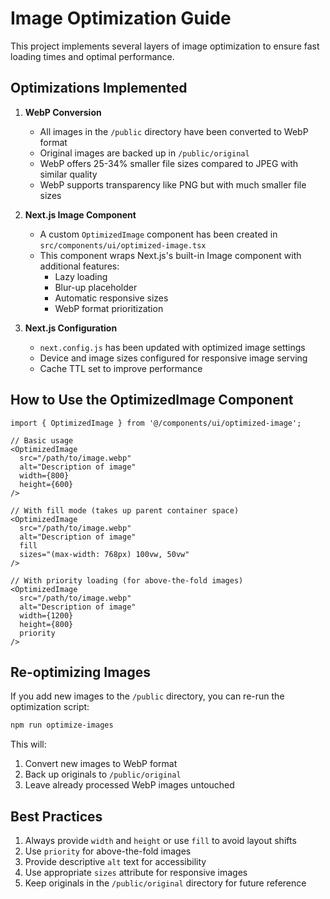 # Image Optimization Guide

This project implements several layers of image optimization to ensure fast loading times and optimal performance.

## Optimizations Implemented

1. **WebP Conversion**
   - All images in the `/public` directory have been converted to WebP format
   - Original images are backed up in `/public/original`
   - WebP offers 25-34% smaller file sizes compared to JPEG with similar quality
   - WebP supports transparency like PNG but with much smaller file sizes

2. **Next.js Image Component**
   - A custom `OptimizedImage` component has been created in `src/components/ui/optimized-image.tsx`
   - This component wraps Next.js's built-in Image component with additional features:
     - Lazy loading
     - Blur-up placeholder
     - Automatic responsive sizes
     - WebP format prioritization

3. **Next.js Configuration**
   - `next.config.js` has been updated with optimized image settings
   - Device and image sizes configured for responsive image serving
   - Cache TTL set to improve performance

## How to Use the OptimizedImage Component

```tsx
import { OptimizedImage } from '@/components/ui/optimized-image';

// Basic usage
<OptimizedImage 
  src="/path/to/image.webp" 
  alt="Description of image" 
  width={800} 
  height={600} 
/>

// With fill mode (takes up parent container space)
<OptimizedImage 
  src="/path/to/image.webp" 
  alt="Description of image" 
  fill 
  sizes="(max-width: 768px) 100vw, 50vw"
/>

// With priority loading (for above-the-fold images)
<OptimizedImage 
  src="/path/to/image.webp" 
  alt="Description of image" 
  width={1200}
  height={800}
  priority 
/>
```

## Re-optimizing Images

If you add new images to the `/public` directory, you can re-run the optimization script:

```bash
npm run optimize-images
```

This will:
1. Convert new images to WebP format
2. Back up originals to `/public/original`
3. Leave already processed WebP images untouched

## Best Practices

1. Always provide `width` and `height` or use `fill` to avoid layout shifts
2. Use `priority` for above-the-fold images
3. Provide descriptive `alt` text for accessibility
4. Use appropriate `sizes` attribute for responsive images
5. Keep originals in the `/public/original` directory for future reference 